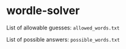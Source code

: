 # wordle-solver
 
List of allowable guesses: `allowed_words.txt`

List of possible answers: `possible_words.txt`